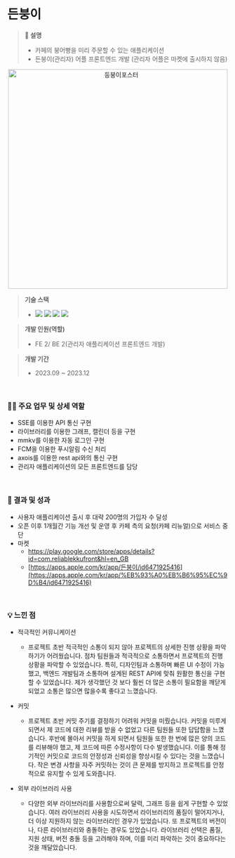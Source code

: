# 든붕이
> **📖 설명**
> - 카페의 붕어빵을 미리 주문할 수 있는 애플리케이션
> - 든붕이(관리자) 어플 프론트엔드 개발 (관리자 어플은 마켓에 출시하지 않음)

<div align="center">
  <img src="https://github.com/user-attachments/assets/11d21f21-f21e-4e61-af98-e996c72a0a8d" alt="등붕이포스터" width="500" />
</div>

> **기술 스택**
> - <img src="https://img.shields.io/badge/react_native-%2320232a.svg?style=for-the-badge&logo=react&logoColor=%2361DAFB"> <img src="https://img.shields.io/badge/typescript-%23007ACC.svg?style=for-the-badge&logo=typescript&logoColor=white"> <img src="https://img.shields.io/badge/styled--components-DB7093?style=for-the-badge&logo=styled-components&logoColor=white"> <img src="https://img.shields.io/badge/Axios-5A29E4.svg?style=for-the-badge&logo=axios&logoColor=white" />

> **개발 인원(역할)**
> - FE 2/ BE 2(관리자 애플리케이션 프론트엔드 개발)

> **개발 기간**
>  - 2023.09 ~ 2023.12

<br>

### 💁‍♂️ 주요 업무 및 상세 역할
- SSE를 이용한 API 통신 구현
- 라이브러리를 이용한 그래프, 캘린더 등을 구현
- mmkv를 이용한 자동 로그인 구현
- FCM을 이용한 푸시알림 수신 처리
- axois를 이용한 rest api와의 통신 구현
- 관리자 애플리케이션의 모든 프론트엔드를 담당

<br>

### 🎯 결과 및 성과
- 사용자 애플리케이션 출시 후 대략 200명의 가입자 수 달성
- 오픈 이후 1개월간 기능 개선 및 운영 후 카페 측의 요청(카페 리뉴얼)으로 서비스 중단
- 마켓
    - https://play.google.com/store/apps/details?id=com.reliablekkufront&hl=en_GB
    - [https://apps.apple.com/kr/app/든붕이/id6471925416](https://apps.apple.com/kr/app/%EB%93%A0%EB%B6%95%EC%9D%B4/id6471925416)
 
<br>

### 💡 느낀 점
- 적극적인 커뮤니케이션
    - 프로젝트 초반 적극적인 소통이 되지 않아 프로젝트의 상세한 진행 상황을 파악하기가 어려웠습니다. 점차 팀원들과 적극적으로 소통하면서 프로젝트의 진행 상황을 파악할 수 있었습니다. 특히, 디자인팀과 소통하며 빠른 UI 수정이 가능했고, 백엔드 개발팀과 소통하며 설계된 REST API에 맞춰 원활한 통신을 구현할 수 있었습니다. 제가 생각했던 것 보다 훨씬 더 많은 소통이 필요함을 깨닫게 되었고 소통은 많으면 많을수록 좋다고 느꼈습니다.
    
- 커밋
    - 프로젝트 초반 커밋 주기를 결정하기 어려워 커밋을 미뤘습니다. 커밋을 미루게 되면서 제 코드에 대한 리뷰를 받을 수 없었고 다른 팀원들 또한 답답함을 느꼈습니다. 후반에 몰아서 커밋을 하게 되면서 팀원들 또한 한 번에 많은 양의 코드를 리뷰해야 했고, 제 코드에 따른 수정사항이 다수 발생했습니다. 이를 통해 정기적인 커밋으로 코드의 안정성과 신뢰성을 향상시킬 수 있다는 것을 느꼈습니다. 작은 변경 사항을 자주 커밋하는 것이 큰 문제를 방지하고 프로젝트를 안정적으로 유지할 수 있게 도와줍니다.

- 외부 라이브러리 사용
    - 다양한 외부 라이브러리를 사용함으로써 달력, 그래프 등을 쉽게 구현할 수 있었습니다. 여러 라이브러리 사용을 시도하면서 라이브러리의 품질이 떨어지거나, 더 이상 지원하지 않는 라이브러리인 경우가 있었습니다. 또 프로젝트의 버전이나, 다른 라이브러리와 충돌하는 경우도 있었습니다. 라이브러리 선택은 품질, 지원 상태, 버전 충돌 등을 고려해야 하며, 이를 미리 파악하는 것이 중요하다는 것을 깨달았습니다.
 
<br>



